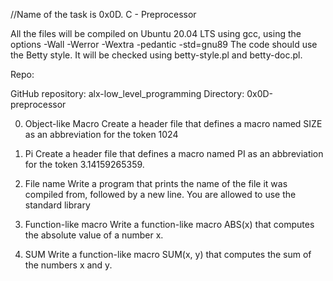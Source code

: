 //Name of the task is 0x0D. C - Preprocessor

All the files will be compiled on Ubuntu 20.04 LTS using gcc, using the options -Wall -Werror -Wextra -pedantic -std=gnu89
The code should use the Betty style. It will be checked using betty-style.pl and betty-doc.pl.

Repo:

GitHub repository: alx-low_level_programming
Directory: 0x0D-preprocessor



0. Object-like Macro
Create a header file that defines a macro named SIZE as an abbreviation for the token 1024



1. Pi
Create a header file that defines a macro named PI as an abbreviation for the token 3.14159265359.



2. File name
Write a program that prints the name of the file it was compiled from, followed by a new line.
You are allowed to use the standard library


3. Function-like macro
Write a function-like macro ABS(x) that computes the absolute value of a number x.


4. SUM
Write a function-like macro SUM(x, y) that computes the sum of the numbers x and y.


